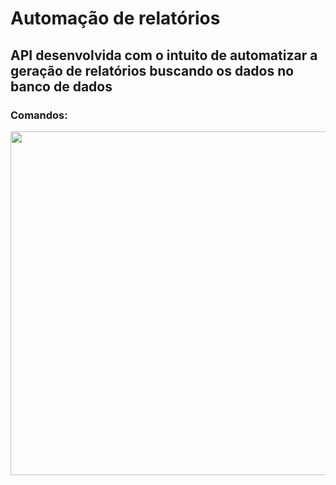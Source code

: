 # Automação de relatórios
## API desenvolvida com o intuito de automatizar a geração de relatórios buscando os dados no banco de dados
### Comandos:
<img  width="550" src="https://i.imgur.com/AuLz1tC.png" target="_blank">